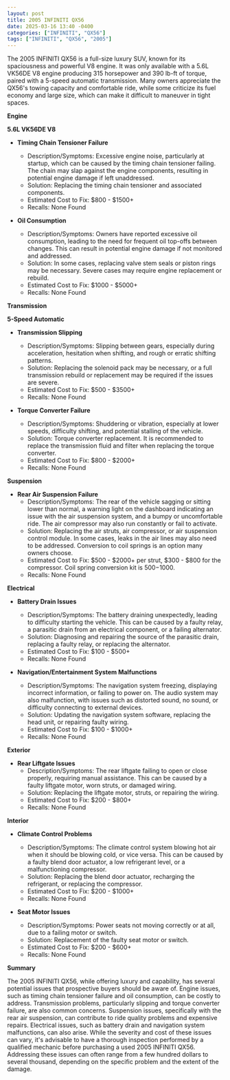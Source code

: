 ```yaml
---
layout: post
title: 2005 INFINITI QX56
date: 2025-03-16 13:40 -0400
categories: ["INFINITI", "QX56"]
tags: ["INFINITI", "QX56", "2005"]
---
```

The 2005 INFINITI QX56 is a full-size luxury SUV, known for its spaciousness and powerful V8 engine. It was only available with a 5.6L VK56DE V8 engine producing 315 horsepower and 390 lb-ft of torque, paired with a 5-speed automatic transmission. Many owners appreciate the QX56's towing capacity and comfortable ride, while some criticize its fuel economy and large size, which can make it difficult to maneuver in tight spaces.

**Engine**

**5.6L VK56DE V8**

*   **Timing Chain Tensioner Failure**
    *   Description/Symptoms: Excessive engine noise, particularly at startup, which can be caused by the timing chain tensioner failing. The chain may slap against the engine components, resulting in potential engine damage if left unaddressed.
    *   Solution: Replacing the timing chain tensioner and associated components.
    *   Estimated Cost to Fix: $800 - $1500+
    *   Recalls: None Found

*   **Oil Consumption**
    *   Description/Symptoms: Owners have reported excessive oil consumption, leading to the need for frequent oil top-offs between changes. This can result in potential engine damage if not monitored and addressed.
    *   Solution: In some cases, replacing valve stem seals or piston rings may be necessary. Severe cases may require engine replacement or rebuild.
    *   Estimated Cost to Fix: $1000 - $5000+
    *   Recalls: None Found

**Transmission**

**5-Speed Automatic**

*   **Transmission Slipping**
    *   Description/Symptoms: Slipping between gears, especially during acceleration, hesitation when shifting, and rough or erratic shifting patterns.
    *   Solution: Replacing the solenoid pack may be necessary, or a full transmission rebuild or replacement may be required if the issues are severe.
    *   Estimated Cost to Fix: $500 - $3500+
    *   Recalls: None Found

*   **Torque Converter Failure**
    *   Description/Symptoms: Shuddering or vibration, especially at lower speeds, difficulty shifting, and potential stalling of the vehicle.
    *   Solution: Torque converter replacement. It is recommended to replace the transmission fluid and filter when replacing the torque converter.
    *   Estimated Cost to Fix: $800 - $2000+
    *   Recalls: None Found

**Suspension**

*   **Rear Air Suspension Failure**
    *   Description/Symptoms: The rear of the vehicle sagging or sitting lower than normal, a warning light on the dashboard indicating an issue with the air suspension system, and a bumpy or uncomfortable ride. The air compressor may also run constantly or fail to activate.
    *   Solution: Replacing the air struts, air compressor, or air suspension control module. In some cases, leaks in the air lines may also need to be addressed. Conversion to coil springs is an option many owners choose.
    *   Estimated Cost to Fix: $500 - $2000+ per strut, $300 - $800 for the compressor. Coil spring conversion kit is $500-$1000.
    *   Recalls: None Found

**Electrical**

*   **Battery Drain Issues**
    *   Description/Symptoms: The battery draining unexpectedly, leading to difficulty starting the vehicle. This can be caused by a faulty relay, a parasitic drain from an electrical component, or a failing alternator.
    *   Solution: Diagnosing and repairing the source of the parasitic drain, replacing a faulty relay, or replacing the alternator.
    *   Estimated Cost to Fix: $100 - $500+
    *   Recalls: None Found

*   **Navigation/Entertainment System Malfunctions**
    *   Description/Symptoms: The navigation system freezing, displaying incorrect information, or failing to power on. The audio system may also malfunction, with issues such as distorted sound, no sound, or difficulty connecting to external devices.
    *   Solution: Updating the navigation system software, replacing the head unit, or repairing faulty wiring.
    *   Estimated Cost to Fix: $100 - $1000+
    *   Recalls: None Found

**Exterior**

*   **Rear Liftgate Issues**
    *   Description/Symptoms: The rear liftgate failing to open or close properly, requiring manual assistance. This can be caused by a faulty liftgate motor, worn struts, or damaged wiring.
    *   Solution: Replacing the liftgate motor, struts, or repairing the wiring.
    *   Estimated Cost to Fix: $200 - $800+
    *   Recalls: None Found

**Interior**

*   **Climate Control Problems**
    *   Description/Symptoms: The climate control system blowing hot air when it should be blowing cold, or vice versa. This can be caused by a faulty blend door actuator, a low refrigerant level, or a malfunctioning compressor.
    *   Solution: Replacing the blend door actuator, recharging the refrigerant, or replacing the compressor.
    *   Estimated Cost to Fix: $200 - $1000+
    *   Recalls: None Found

*   **Seat Motor Issues**
    *   Description/Symptoms: Power seats not moving correctly or at all, due to a failing motor or switch.
    *   Solution: Replacement of the faulty seat motor or switch.
    *   Estimated Cost to Fix: $200 - $600+
    *   Recalls: None Found

**Summary**

The 2005 INFINITI QX56, while offering luxury and capability, has several potential issues that prospective buyers should be aware of. Engine issues, such as timing chain tensioner failure and oil consumption, can be costly to address. Transmission problems, particularly slipping and torque converter failure, are also common concerns. Suspension issues, specifically with the rear air suspension, can contribute to ride quality problems and expensive repairs. Electrical issues, such as battery drain and navigation system malfunctions, can also arise. While the severity and cost of these issues can vary, it's advisable to have a thorough inspection performed by a qualified mechanic before purchasing a used 2005 INFINITI QX56. Addressing these issues can often range from a few hundred dollars to several thousand, depending on the specific problem and the extent of the damage.

